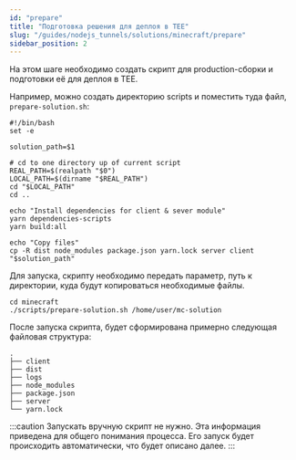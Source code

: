 ```yaml
---
id: "prepare"
title: "Подготовка решения для деплоя в TEE"
slug: "/guides/nodejs_tunnels/solutions/minecraft/prepare"
sidebar_position: 2
---
```


На этом шаге необходимо создать скрипт для production-сборки и подготовки её для деплоя в TEE.

Например, можно создать директорию scripts и поместить туда файл, `prepare-solution.sh`:

```shell title="scripts/prepare-solution.sh"
#!/bin/bash
set -e

solution_path=$1

# cd to one directory up of current script
REAL_PATH=$(realpath "$0")
LOCAL_PATH=$(dirname "$REAL_PATH")
cd "$LOCAL_PATH"
cd ..

echo "Install dependencies for client & sever module"
yarn dependencies-scripts
yarn build:all

echo "Copy files"
cp -R dist node_modules package.json yarn.lock server client "$solution_path"
```

Для запуска, скрипту необходимо передать параметр, путь к директории, куда будут копироваться необходимые файлы.

```shell
cd minecraft
./scripts/prepare-solution.sh /home/user/mc-solution
```

После запуска скрипта, будет сформирована примерно следующая файловая структура:

```text
.
├── client
├── dist
├── logs
├── node_modules
├── package.json
├── server
└── yarn.lock
```

:::caution
Запускать вручную скрипт не нужно. Эта информация приведена для общего понимания процесса. Его запуск будет
происходить автоматически, что будет описано далее.
:::
